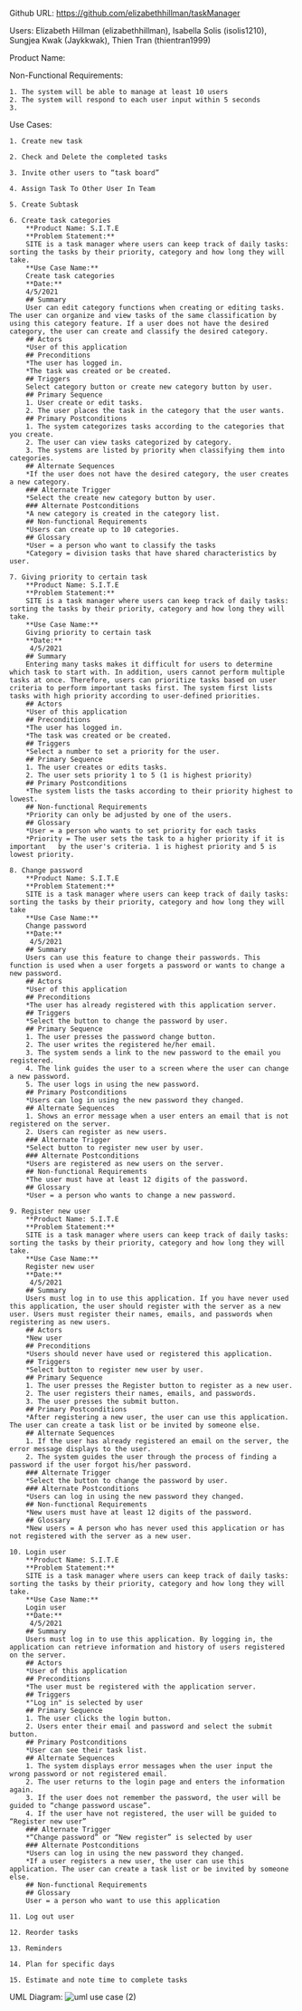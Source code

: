 Github URL: https://github.com/elizabethhillman/taskManager

Users: Elizabeth Hillman (elizabethhillman), Isabella Solis (isolis1210), Sungjea Kwak (Jaykkwak), Thien Tran (thientran1999)

Product Name:

Non-Functional Requirements:

    1. The system will be able to manage at least 10 users
    2. The system will respond to each user input within 5 seconds
    3.

Use Cases:

    1. Create new task
    
    2. Check and Delete the completed tasks
    
    3. Invite other users to “task board”
    
    4. Assign Task To Other User In Team
    
    5. Create Subtask
    
    6. Create task categories
		**Product Name: S.I.T.E
		**Problem Statement:**
		SITE is a task manager where users can keep track of daily tasks: sorting the tasks by their priority, category and how long they will take.
		**Use Case Name:**
		Create task categories
		**Date:**
		4/5/2021
		## Summary
		User can edit category functions when creating or editing tasks. The user can organize and view tasks of the same classification by using this category feature. If a user does not have the desired category, the user can create and classify the desired category.
		## Actors
		*User of this application
		## Preconditions
		*The user has logged in.
		*The task was created or be created.
		## Triggers
		Select category button or create new category button by user.
		## Primary Sequence
		1. User create or edit tasks.
		2. The user places the task in the category that the user wants.
		## Primary Postconditions
		1. The system categorizes tasks according to the categories that you create.
		2. The user can view tasks categorized by category.
		3. The systems are listed by priority when classifying them into categories.
		## Alternate Sequences
		*If the user does not have the desired category, the user creates a new category.
		### Alternate Trigger
		*Select the create new category button by user.
		### Alternate Postconditions
		*A new category is created in the category list.
		## Non-functional Requirements
		*Users can create up to 10 categories.
		## Glossary
		*User = a person who want to classify the tasks
		*Category = division tasks that have shared characteristics by user.
    
    7. Giving priority to certain task
    	**Product Name: S.I.T.E
		**Problem Statement:**
		SITE is a task manager where users can keep track of daily tasks: sorting the tasks by their priority, category and how long they will take.
		**Use Case Name:**
		Giving priority to certain task
		**Date:**
		 4/5/2021
		## Summary
		Entering many tasks makes it difficult for users to determine which task to start with. In addition, users cannot perform multiple tasks at once. Therefore, users can prioritize tasks based on user criteria to perform important tasks first. The system first lists tasks with high priority according to user-defined priorities.
		## Actors
		*User of this application
		## Preconditions
		*The user has logged in.
		*The task was created or be created.
		## Triggers
		*Select a number to set a priority for the user.
		## Primary Sequence
		1. The user creates or edits tasks.
		2. The user sets priority 1 to 5 (1 is highest priority)
		## Primary Postconditions
		*The system lists the tasks according to their priority highest to lowest.
		## Non-functional Requirements
		*Priority can only be adjusted by one of the users.
		## Glossary
		*User = a person who wants to set priority for each tasks
		*Priority = The user sets the task to a higher priority if it is important   by the user's criteria. 1 is highest priority and 5 is lowest priority.

    8. Change password
		**Product Name: S.I.T.E
		**Problem Statement:**
		SITE is a task manager where users can keep track of daily tasks: sorting the tasks by their priority, category and how long they will take
		**Use Case Name:**
		Change password
		**Date:**
		 4/5/2021
		## Summary
		Users can use this feature to change their passwords. This function is used when a user forgets a password or wants to change a new password.
		## Actors
		*User of this application
		## Preconditions
		*The user has already registered with this application server.
		## Triggers
		*Select the button to change the password by user.
		## Primary Sequence
		1. The user presses the password change button.
		2. The user writes the registered he/her email.
		3. The system sends a link to the new password to the email you registered.
		4. The link guides the user to a screen where the user can change a new password.
		5. The user logs in using the new password.
		## Primary Postconditions
		*Users can log in using the new password they changed.
		## Alternate Sequences
		1. Shows an error message when a user enters an email that is not registered on the server.
		2. Users can register as new users.
		### Alternate Trigger
		*Select button to register new user by user.
		### Alternate Postconditions
		*Users are registered as new users on the server.
		## Non-functional Requirements
		*The user must have at least 12 digits of the password.
		## Glossary
		*User = a person who wants to change a new password.

    9. Register new user
		**Product Name: S.I.T.E
		**Problem Statement:**
		SITE is a task manager where users can keep track of daily tasks: sorting the tasks by their priority, category and how long they will take.
		**Use Case Name:**
		Register new user
		**Date:**
		 4/5/2021
		## Summary
		Users must log in to use this application. If you have never used this application, the user should register with the server as a new user. Users must register their names, emails, and passwords when registering as new users. 
		## Actors
		*New user
		## Preconditions
		*Users should never have used or registered this application.
		## Triggers
		*Select button to register new user by user.
		## Primary Sequence
		1. The user presses the Register button to register as a new user.
		2. The user registers their names, emails, and passwords.
		3. The user presses the submit button.
		## Primary Postconditions
		*After registering a new user, the user can use this application. The user can create a task list or be invited by someone else.
		## Alternate Sequences
		1. If the user has already registered an email on the server, the error message displays to the user.
		2. The system guides the user through the process of finding a password if the user forgot his/her password.
		### Alternate Trigger
		*Select the button to change the password by user.
		### Alternate Postconditions
		*Users can log in using the new password they changed.
		## Non-functional Requirements
		*New users must have at least 12 digits of the password.
		## Glossary
		*New users = A person who has never used this application or has not registered with the server as a new user.

    10. Login user
		**Product Name: S.I.T.E
		**Problem Statement:**
		SITE is a task manager where users can keep track of daily tasks: sorting the tasks by their priority, category and how long they will take.
		**Use Case Name:**
		Login user
		**Date:**
		 4/5/2021
		## Summary
		Users must log in to use this application. By logging in, the application can retrieve information and history of users registered on the server. 
		## Actors
		*User of this application
		## Preconditions
		*The user must be registered with the application server.
		## Triggers
		*"Log in" is selected by user
		## Primary Sequence
		1. The user clicks the login button.
		2. Users enter their email and password and select the submit button.
		## Primary Postconditions
		*User can see their task list.
		## Alternate Sequences
		1. The system displays error messages when the user input the wrong password or not registered email.
		2. The user returns to the login page and enters the information again.
		3. If the user does not remember the password, the user will be guided to “change password uscase”.
		4. If the user have not registered, the user will be guided to “Register new user”
		### Alternate Trigger
		*“Change password” or “New register” is selected by user
		### Alternate Postconditions
		*Users can log in using the new password they changed.
		*If a user registers a new user, the user can use this application. The user can create a task list or be invited by someone else.
		## Non-functional Requirements
		## Glossary
		User = a person who want to use this application

    11. Log out user
    
    12. Reorder tasks
    
    13. Reminders
    
    14. Plan for specific days
    
    15. Estimate and note time to complete tasks

UML Diagram: 
![uml use case (2)](https://user-images.githubusercontent.com/69373637/113670946-91198280-966a-11eb-84f2-f0f51557b602.jpg)
